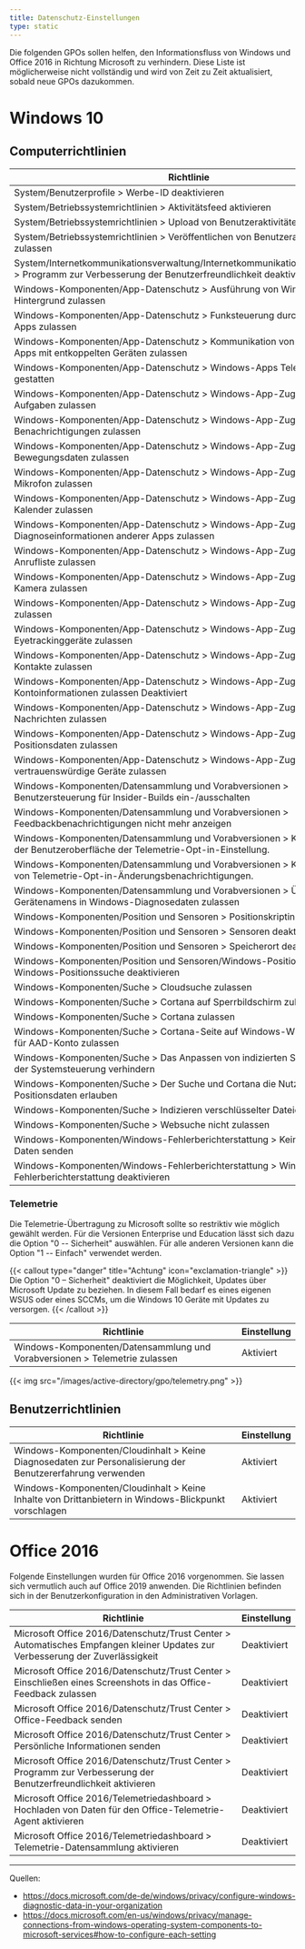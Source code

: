 ```yaml
---
title: Datenschutz-Einstellungen
type: static
---
```


Die folgenden GPOs sollen helfen, den Informationsfluss von Windows und Office 2016 in Richtung Microsoft zu verhindern. Diese Liste ist möglicherweise nicht vollständig und wird von Zeit zu Zeit aktualisiert, sobald neue GPOs dazukommen.

<!--more-->

# Windows 10

## Computerrichtlinien

| Richtlinie | Einstellung |
|---|---|
| System/Benutzerprofile > Werbe-ID deaktivieren | Aktiviert |
| System/Betriebssystemrichtlinien > Aktivitätsfeed aktivieren | Deaktiviert |
| System/Betriebssystemrichtlinien > Upload von Benutzeraktivitäten zulassen | Deaktiviert |
| System/Betriebssystemrichtlinien > Veröffentlichen von Benutzeraktivitäten zulassen | Deaktiviert |
| System/Internetkommunikationsverwaltung/Internetkommunikationseinstellungen > Programm zur Verbesserung der Benutzerfreundlichkeit deaktivieren | Aktiviert |
| Windows-Komponenten/App-Datenschutz > Ausführung von Windows-Apps im Hintergrund zulassen | Deaktiviert |
| Windows-Komponenten/App-Datenschutz > Funksteuerung durch Windows-Apps zulassen | Deaktiviert |
| Windows-Komponenten/App-Datenschutz > Kommunikation von Windows-Apps mit entkoppelten Geräten zulassen | Deaktiviert |
| Windows-Komponenten/App-Datenschutz > Windows-Apps Telefonanrufe gestatten | Deaktiviert |
| Windows-Komponenten/App-Datenschutz > Windows-App-Zugriff auf Aufgaben zulassen | Deaktiviert |
| Windows-Komponenten/App-Datenschutz > Windows-App-Zugriff auf Benachrichtigungen zulassen | Deaktiviert |
| Windows-Komponenten/App-Datenschutz > Windows-App-Zugriff auf Bewegungsdaten zulassen | Deaktiviert |
| Windows-Komponenten/App-Datenschutz > Windows-App-Zugriff auf das Mikrofon zulassen | Deaktiviert |
| Windows-Komponenten/App-Datenschutz > Windows-App-Zugriff auf den Kalender zulassen | Deaktiviert |
| Windows-Komponenten/App-Datenschutz > Windows-App-Zugriff auf Diagnoseinformationen anderer Apps zulassen | Deaktiviert |
| Windows-Komponenten/App-Datenschutz > Windows-App-Zugriff auf die Anrufliste zulassen | Deaktiviert |
| Windows-Komponenten/App-Datenschutz > Windows-App-Zugriff auf die Kamera zulassen | Deaktiviert |
| Windows-Komponenten/App-Datenschutz > Windows-App-Zugriff auf E-Mails zulassen | Deaktiviert |
| Windows-Komponenten/App-Datenschutz > Windows-App-Zugriff auf Eyetrackinggeräte zulassen | Deaktiviert |
| Windows-Komponenten/App-Datenschutz > Windows-App-Zugriff auf Kontakte zulassen | Deaktiviert |
| Windows-Komponenten/App-Datenschutz > Windows-App-Zugriff auf Kontoinformationen zulassen	Deaktiviert	 | Deaktiviert |
| Windows-Komponenten/App-Datenschutz > Windows-App-Zugriff auf Nachrichten zulassen | Deaktiviert |
| Windows-Komponenten/App-Datenschutz > Windows-App-Zugriff auf Positionsdaten zulassen | Deaktiviert |
| Windows-Komponenten/App-Datenschutz > Windows-App-Zugriff auf vertrauenswürdige Geräte zulassen | Deaktiviert |
| Windows-Komponenten/Datensammlung und Vorabversionen > Benutzersteuerung für Insider-Builds ein-/ausschalten | Deaktiviert |
| Windows-Komponenten/Datensammlung und Vorabversionen > Feedbackbenachrichtigungen nicht mehr anzeigen | Aktiviert |
| Windows-Komponenten/Datensammlung und Vorabversionen > Konfigurieren der Benutzeroberfläche der Telemetrie-Opt-in-Einstellung. | Deaktiviert |
| Windows-Komponenten/Datensammlung und Vorabversionen > Konfigurieren von Telemetrie-Opt-in-Änderungsbenachrichtigungen. | Deaktiviert |
| Windows-Komponenten/Datensammlung und Vorabversionen > Übermitteln des Gerätenamens in Windows-Diagnosedaten zulassen | Deaktiviert |
| Windows-Komponenten/Position und Sensoren > Positionskripting deaktivieren | Aktiviert |
| Windows-Komponenten/Position und Sensoren > Sensoren deaktivieren | Aktiviert |
| Windows-Komponenten/Position und Sensoren > Speicherort deaktivieren | Aktiviert |
| Windows-Komponenten/Position und Sensoren/Windows-Positionssuche > Windows-Positionssuche deaktivieren | Aktiviert |
| Windows-Komponenten/Suche > Cloudsuche zulassen | Deaktiviert |
| Windows-Komponenten/Suche > Cortana auf Sperrbildschirm zulassen | Deaktiviert |
| Windows-Komponenten/Suche > Cortana zulassen | Deaktiviert |
| Windows-Komponenten/Suche > Cortana-Seite auf Windows-Willkommensseite für AAD-Konto zulassen | Deaktiviert |
| Windows-Komponenten/Suche > Das Anpassen von indizierten Speicherorten in der Systemsteuerung verhindern | Aktiviert |
| Windows-Komponenten/Suche > Der Suche und Cortana die Nutzung von Positionsdaten erlauben | Deaktiviert |
| Windows-Komponenten/Suche > Indizieren verschlüsselter Dateien zulassen | Deaktiviert |
| Windows-Komponenten/Suche > Websuche nicht zulassen | Aktiviert |
| Windows-Komponenten/Windows-Fehlerberichterstattung > Keine zusätzlichen Daten senden | Aktiviert |
| Windows-Komponenten/Windows-Fehlerberichterstattung > Windows-Fehlerberichterstattung deaktivieren | Aktiviert |

### Telemetrie

Die Telemetrie-Übertragung zu Microsoft sollte so restriktiv wie möglich gewählt werden. Für die Versionen Enterprise und Education lässt
sich dazu die Option "0 -- Sicherheit" auswählen. Für alle anderen Versionen kann die Option "1 -- Einfach" verwendet werden.

{{< callout type="danger" title="Achtung" icon="exclamation-triangle" >}}
    Die Option "0 – Sicherheit" deaktiviert die Möglichkeit, Updates über Microsoft Update zu beziehen. In diesem Fall bedarf es eines eigenen
    WSUS oder eines SCCMs, um die Windows 10 Geräte mit Updates zu versorgen.
{{< /callout >}}

| Richtlinie | Einstellung |
|---|---|
| Windows-Komponenten/Datensammlung und Vorabversionen > Telemetrie zulassen | Aktiviert |

{{< img src="/images/active-directory/gpo/telemetry.png" >}}

## Benutzerrichtlinien

| Richtlinie | Einstellung |
|---|---|
| Windows-Komponenten/Cloudinhalt > Keine Diagnosedaten zur Personalisierung der Benutzererfahrung verwenden | Aktiviert |
| Windows-Komponenten/Cloudinhalt > Keine Inhalte von Drittanbietern in Windows-Blickpunkt vorschlagen | Aktiviert |

# Office 2016

Folgende Einstellungen wurden für Office 2016 vorgenommen. Sie lassen sich vermutlich auch auf Office 2019 anwenden. Die Richtlinien befinden sich in der Benutzerkonfiguration in den Administrativen Vorlagen.

| Richtlinie | Einstellung |
|---|---|
| Microsoft Office 2016/Datenschutz/Trust Center > Automatisches Empfangen kleiner Updates zur Verbesserung der Zuverlässigkeit | Deaktiviert |
| Microsoft Office 2016/Datenschutz/Trust Center > Einschließen eines Screenshots in das Office-Feedback zulassen | Deaktiviert |
| Microsoft Office 2016/Datenschutz/Trust Center > Office-Feedback senden | Deaktiviert |
| Microsoft Office 2016/Datenschutz/Trust Center > Persönliche Informationen senden | Deaktiviert |
| Microsoft Office 2016/Datenschutz/Trust Center > Programm zur Verbesserung der Benutzerfreundlichkeit aktivieren | Deaktiviert |
| Microsoft Office 2016/Telemetriedashboard > Hochladen von Daten für den Office-Telemetrie-Agent aktivieren | Deaktiviert |
| Microsoft Office 2016/Telemetriedashboard > Telemetrie-Datensammlung aktivieren | Deaktiviert |

---
Quellen: 

* https://docs.microsoft.com/de-de/windows/privacy/configure-windows-diagnostic-data-in-your-organization
* https://docs.microsoft.com/en-us/windows/privacy/manage-connections-from-windows-operating-system-components-to-microsoft-services#how-to-configure-each-setting